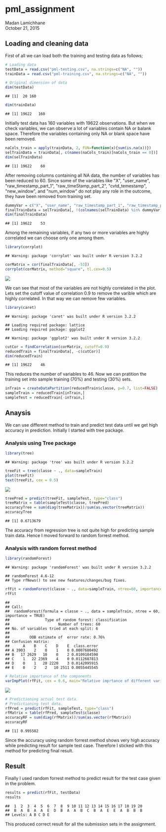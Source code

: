 # pml_assignment
Madan Lamichhane  
October 21, 2015  
## Loading and cleaning data
First of all we can load both the training and testing data as follows;


```r
# Loading data
testData = read.csv("pml-testing.csv", na.strings=c("NA", ""))
trainData = read.csv("pml-training.csv", na.strings=c("NA", ""))

# Original dimension of data
dim(testData)
```

```
## [1]  20 160
```

```r
dim(trainData)
```

```
## [1] 19622   160
```
Initially test data has 160 variables with 19622 observations. But when we check variables, we can observe a lot of variables contain NA or balank space. Therefore the variables containing only NA or blank space have been removed.


```r
naCols_train = apply(trainData, 2, FUN=function(x){sum(is.na(x))})
selTrainData = trainData[, c(names(naCols_train)[naCols_train == 0])]
dim(selTrainData)
```

```
## [1] 19622    60
```
After removing columns containing all NA data, the number of variables has been reduced to 60. Since some of the variables like "X", "user_name", "raw_timestamp_part_1", "raw_timeStamp_part_2", "cvtd_temestamp", "new_window", and "num_window" do not play any role in the outcome, they have been removed from training set.


```r
dummyVar = c("X", "user_name", "raw_timestamp_part_1", "raw_timestamp_part_2", "cvtd_timestamp", "new_window","num_window")
finalTrainData = selTrainData[, !(colnames(selTrainData) %in% dummyVar)]
dim(finalTrainData)
```

```
## [1] 19622    53
```
Among the remaining variables, if any two or more variables are highly correlated we can choose only one among them.


```r
library(corrplot)
```

```
## Warning: package 'corrplot' was built under R version 3.2.2
```

```r
corMatrix = cor(finalTrainData[, -53])
corrplot(corMatrix, method="square", tl.cex=0.5)
```

![](pml_assignment_files/figure-html/unnamed-chunk-4-1.png) 

We can see that most of the variables are not highly correlated in the plot. Lets set the cutoff value of correlation 0.9 to remove the varible which are highly correlated. In that way we can remove few variables.


```r
library(caret)
```

```
## Warning: package 'caret' was built under R version 3.2.2
```

```
## Loading required package: lattice
## Loading required package: ggplot2
```

```
## Warning: package 'ggplot2' was built under R version 3.2.2
```

```r
cutCor = findCorrelation(corMatrix, cutoff=0.9)
reducedTrain = finalTrainData[, -c(cutCor)]
dim(reducedTrain)
```

```
## [1] 19622    46
```

This reduces the number of variables to 46. Now we can pratition the training set into sample training (70%) and testing (30%) sets.


```r
inTrain = createDataPartition(reducedTrain$classe, p=0.7, list=FALSE)
sampleTrain = reducedTrain[inTrain,]
sampleTest = reducedTrain[-inTrain,]
```

## Anaysis
We can use different method to train and predict test data until we get high accuracy in prediction. Initially I started with tree package.

### Analysis using Tree package


```r
library(tree)
```

```
## Warning: package 'tree' was built under R version 3.2.2
```

```r
treeFit = tree(classe ~ ., data=sampleTrain)
plot(treeFit)
text(treeFit, cex = 0.5)
```

![](pml_assignment_files/figure-html/unnamed-chunk-7-1.png) 



```r
treePred = predict(treeFit, sampleTest, type="class")
treeMatrix = table(sampleTest$classe, treePred)
accuracyTree = sum(diag(treeMatrix))/sum(as.vector(treeMatrix))
accuracyTree
```

```
## [1] 0.6713679
```

The accuracy from regression tree is not quite high for predicting sample train data. Hence I moved forward to random forrest method.

### Analysis with random forrest method

```r
library(randomForest)
```

```
## Warning: package 'randomForest' was built under R version 3.2.2
```

```
## randomForest 4.6-12
## Type rfNews() to see new features/changes/bug fixes.
```

```r
rfFit = randomForest(classe ~ ., data=sampleTrain, ntree=60, importance=TRUE)
rfFit
```

```
## 
## Call:
##  randomForest(formula = classe ~ ., data = sampleTrain, ntree = 60,      importance = TRUE) 
##                Type of random forest: classification
##                      Number of trees: 60
## No. of variables tried at each split: 6
## 
##         OOB estimate of  error rate: 0.76%
## Confusion matrix:
##      A    B    C    D    E  class.error
## A 3903    2    0    1    0 0.0007680492
## B   17 2629   10    0    2 0.0109104590
## C    1   22 2369    4    0 0.0112687813
## D    0    1   28 2220    3 0.0142095915
## E    0    2    2   10 2511 0.0055445545
```

```r
# Relative importance of the components
varImpPlot(rfFit, cex = 0.6, main="Relative imprtance of different variables")
```

![](pml_assignment_files/figure-html/unnamed-chunk-9-1.png) 

```r
# Predictioning actual test data.
# Predictioning test data.
rfPred = predict(rfFit, sampleTest, type="class")
rfMatrix = table(rfPred, sampleTest$classe)
accuracyRF = sum(diag(rfMatrix))/sum(as.vector(rfMatrix))
accuracyRF
```

```
## [1] 0.995582
```

Since the accuracy using random forrest method shows very high accuracy while predicting result for sample test case. Therefore I sticked with this method for predicting final result.

## Result

Finally I used random forrest method to predict result for the test case given in the problem.

```r
results = predict(rfFit, testData)
results
```

```
##  1  2  3  4  5  6  7  8  9 10 11 12 13 14 15 16 17 18 19 20 
##  B  A  B  A  A  E  D  B  A  A  B  C  B  A  E  E  A  B  B  B 
## Levels: A B C D E
```

This produced correct result for all the submission sets in the assignment.

